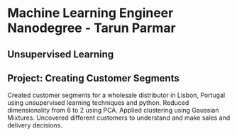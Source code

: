 # Machine Learning Engineer Nanodegree - Tarun Parmar

## Unsupervised Learning
## Project: Creating Customer Segments


Created customer segments for a wholesale distributor in Lisbon, Portugal using unsupervised learning techniques and python. Reduced dimensionality from 6 to 2 using PCA. Applied clustering using Gaussian Mixtures. Uncovered different customers to understand and make sales and delivery decisions.